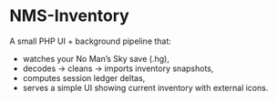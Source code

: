 # NMS-Inventory

A small PHP UI + background pipeline that:
- watches your No Man’s Sky save (.hg),
- decodes -> cleans -> imports inventory snapshots,
- computes session ledger deltas,
- serves a simple UI showing current inventory with external icons.
